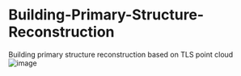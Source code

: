 # Building-Primary-Structure-Reconstruction
Building primary structure reconstruction based on TLS point cloud
![image](https://github.com/user-attachments/assets/5e3a5512-5f8c-4804-bf3f-20af0237ac5b)

